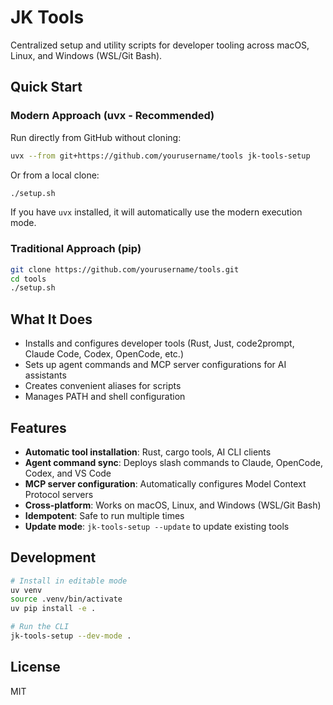 # JK Tools

Centralized setup and utility scripts for developer tooling across macOS, Linux, and Windows (WSL/Git Bash).

## Quick Start

### Modern Approach (uvx - Recommended)

Run directly from GitHub without cloning:

```bash
uvx --from git+https://github.com/yourusername/tools jk-tools-setup
```

Or from a local clone:

```bash
./setup.sh
```

If you have `uvx` installed, it will automatically use the modern execution mode.

### Traditional Approach (pip)

```bash
git clone https://github.com/yourusername/tools.git
cd tools
./setup.sh
```

## What It Does

- Installs and configures developer tools (Rust, Just, code2prompt, Claude Code, Codex, OpenCode, etc.)
- Sets up agent commands and MCP server configurations for AI assistants
- Creates convenient aliases for scripts
- Manages PATH and shell configuration

## Features

- **Automatic tool installation**: Rust, cargo tools, AI CLI clients
- **Agent command sync**: Deploys slash commands to Claude, OpenCode, Codex, and VS Code
- **MCP server configuration**: Automatically configures Model Context Protocol servers
- **Cross-platform**: Works on macOS, Linux, and Windows (WSL/Git Bash)
- **Idempotent**: Safe to run multiple times
- **Update mode**: `jk-tools-setup --update` to update existing tools

## Development

```bash
# Install in editable mode
uv venv
source .venv/bin/activate
uv pip install -e .

# Run the CLI
jk-tools-setup --dev-mode .
```

## License

MIT
